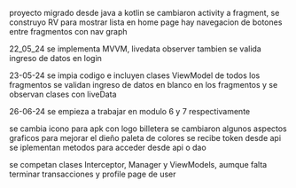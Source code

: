 proyecto migrado desde java a kotlin 
se cambiaron activity a fragment, se construyo RV para mostrar lista en home page
hay navegacion de botones entre fragmentos con nav graph

22_05_24 se implementa MVVM, livedata observer tambien se valida ingreso de datos en login 

23-05-24 se impia codigo e incluyen clases ViewModel de todos los fragmentos 
se validan ingreso de datos en blanco en los fragmentos y se observan clases con liveData

26-06-24 se empieza a trabajar en modulo 6 y 7 respectivamente

se cambia icono para apk con logo billetera
se cambiaron algunos aspectos graficos para mejorar el dieño paleta de colores
se recibe token desde api se iplementan metodos para acceder desde api o dao 

se competan clases Interceptor, Manager y ViewModels, aumque falta terminar transacciones y profile page de user



